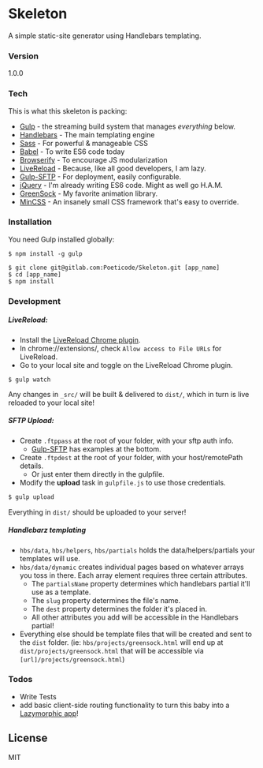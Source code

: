 # Skeleton

A simple static-site generator using Handlebars templating.

### Version
1.0.0

### Tech

This is what this skeleton is packing:

* [Gulp](//gulp.js) - the streaming build system that manages *everything* below.
* [Handlebars](http://handlebarsjs.com/) - The main templating engine
* [Sass](http://sass-lang.com/) - For powerful & manageable CSS
* [Babel](https://babeljs.io/) - To write ES6 code today
* [Browserify](http://browserify.org/) - To encourage JS modularization
* [LiveReload](http://livereload.com/) - Because, like all good developers, I am lazy.
* [Gulp-SFTP](https://www.npmjs.com/package/gulp-sftp) - For deployment, easily configurable.
* [jQuery](//jquery.com) - I'm already writing ES6 code. Might as well go H.A.M.
* [GreenSock](https://greensock.com/) - My favorite animation library.
* [MinCSS](http://mincss.com/) - An insanely small CSS framework that's easy to override.

### Installation

You need Gulp installed globally:

```shell
$ npm install -g gulp
```

```shell
$ git clone git@gitlab.com:Poeticode/Skeleton.git [app_name]
$ cd [app_name]
$ npm install
```

### Development

##### LiveReload:

* Install the [LiveReload Chrome plugin](https://chrome.google.com/webstore/detail/livereload/jnihajbhpnppcggbcgedagnkighmdlei?hl=en).
* In chrome://extensions/, check `Allow access to File URLs` for LiveReload.
* Go to your local site and toggle on the LiveReload Chrome plugin.

```shell
$ gulp watch
```

Any changes in `_src/` will be built & delivered to `dist/`, which in turn is live reloaded to your local site!

##### SFTP Upload:

* Create `.ftppass` at the root of your folder, with your sftp auth info.
  * [Gulp-SFTP](https://www.npmjs.com/package/gulp-sftp) has examples at the bottom.
* Create `.ftpdest` at the root of your folder, with your host/remotePath details.
  * Or just enter them directly in the gulpfile.
* Modify the **upload** task in `gulpfile.js` to use those credentials.

```sh
$ gulp upload
```

Everything in `dist/` should be uploaded to your server!

##### Handlebarz templating
* `hbs/data`, `hbs/helpers`, `hbs/partials` holds the data/helpers/partials your templates will use.
* `hbs/data/dynamic` creates individual pages based on whatever arrays you toss in there. Each array element requires three certain attributes.
  * The `partialsName` property determines which handlebars partial it'll use as a template.
  * The `slug` property determines the file's name.
  * The `dest` property determines the folder it's placed in.
  * All other attributes you add will be accessible in the Handlebars partial!
* Everything else should be template files that will be created and sent to the `dist` folder. (ie: `hbs/projects/greensock.html` will end up at `dist/projects/greensock.html` that will be accessible via `[url]/projects/greensock.html`)

### Todos

 - Write Tests
 - add basic client-side routing functionality to turn this baby into a [Lazymorphic app](https://blog.andyet.com/2015/05/18/lazymorphic-apps-bringing-back-static-web/)!

License
----

MIT